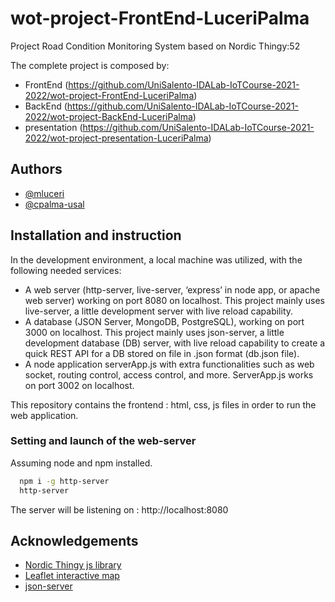 
# wot-project-FrontEnd-LuceriPalma

Project Road Condition Monitoring System based on Nordic Thingy:52


The complete project is composed by:
- FrontEnd (https://github.com/UniSalento-IDALab-IoTCourse-2021-2022/wot-project-FrontEnd-LuceriPalma)
- BackEnd (https://github.com/UniSalento-IDALab-IoTCourse-2021-2022/wot-project-BackEnd-LuceriPalma)
- presentation (https://github.com/UniSalento-IDALab-IoTCourse-2021-2022/wot-project-presentation-LuceriPalma)



## Authors

- [@mluceri ](https://www.github.com/mluceri)
- [@cpalma-usal](https://www.github.com/cpalma-usal)


## Installation and instruction

In the development environment, a local machine was utilized, with the following needed services:
- A web server (http-server, live-server, ‘express’ in node app, or apache web server) working on port 8080 on localhost. This project mainly uses live-server, a little development server with live reload capability.
- A database (JSON Server, MongoDB, PostgreSQL), working on port 3000 on localhost. This project mainly uses json-server, a little development database (DB) server, with live reload capability to create a quick REST API for a DB stored on file in .json format (db.json file).
- A node application serverApp.js with extra functionalities such as web socket, routing control, access control, and more. ServerApp.js works on port 3002 on localhost.


This repository contains the frontend : html, css, js files in order to run the web application.


### Setting and launch of the web-server

Assuming node and npm installed.

```bash
  npm i -g http-server
  http-server
```

The server will be listening on :
  http://localhost:8080



## Acknowledgements
 - [Nordic Thingy js library](https://github.com/NordicPlayground/Nordic-Thingy52-Thingyjs)
 - [Leaflet interactive map](https://leafletjs.com/)
 - [json-server](https://github.com/typicode/json-server/)
